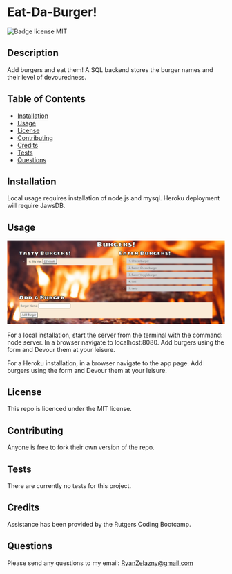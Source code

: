 # Eat-Da-Burger!
![Badge license MIT](https://img.shields.io/badge/license-MIT-green)

## Description 

Add burgers and eat them! A SQL backend stores the burger names and their level of devouredness. 

## Table of Contents

* [Installation](#installation)
* [Usage](#usage)
* [License](#license)
* [Contributing](#contributing)
* [Credits](#credits)
* [Tests](#tests)
* [Questions](#questions)


## Installation

Local usage requires installation of node.js and mysql. Heroku deployment will require JawsDB. 

## Usage 

![Image of readmeGenerator](https://github.com/rzelazny/burger-eater/blob/main/public/assets/images/buger_eater_demo.png)

For a local installation, start the server from the terminal with the command: node server. In a browser navigate to localhost:8080. Add burgers using the form and Devour them at your leisure.

For a Heroku installation, in a browser navigate to the app page. Add burgers using the form and Devour them at your leisure.

## License

This repo is licenced under the MIT license.

## Contributing

Anyone is free to fork their own version of the repo.

## Tests

There are currently no tests for this project.

## Credits

Assistance has been provided by the Rutgers Coding Bootcamp.

## Questions

Please send any questions to my email: <RyanZelazny@gmail.com>
